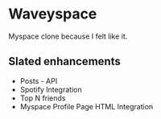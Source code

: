 # Waveyspace

Myspace clone because I felt like it.

## Slated enhancements

* Posts - API
* Spotify Integration
* Top N friends
* Myspace Profile Page HTML Integration
